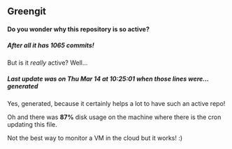 ## Greengit

#### Do you wonder why this repository is so active?

##### After all it has 1065 commits!

But is it *really* active? Well...

##### Last update was on Thu Mar 14 at 10:25:01 when those lines were... generated

Yes, generated, because it certainly helps a lot to have such an active repo!

Oh and there was **87%** disk usage on the machine
where there is the cron updating this file.

Not the best way to monitor a VM in the cloud but it works! :)

